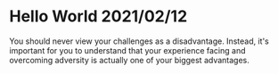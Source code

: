 # Hello World 2021/02/12

You should never view your challenges as a disadvantage. Instead, it's important for you to understand that your experience facing and overcoming adversity is actually one of your biggest advantages.
